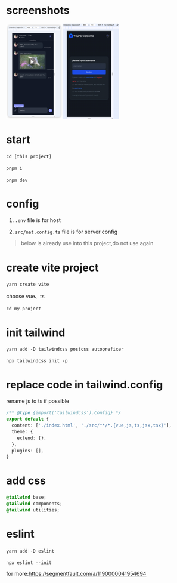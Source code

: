 # screenshots

<div align="center">
  <div style="display: flex;">
    <img src="screenshots/chat.png" width="30%">
    <img src="screenshots/home.gif" width="30%">
  </div>
</div>

# start

```shell
cd [this project]

pnpm i

pnpm dev

```

# config

1. `.env` file is for host

2. `src/net.config.ts` file is for server config

> below is already use into this project,do not use again

# create vite project

`yarn create vite`

choose vue、ts

`cd my-project`

# init tailwind

`yarn add -D tailwindcss postcss autoprefixer`

`npx tailwindcss init -p`

# replace code in tailwind.config

rename js to ts if possible

```ts
/** @type {import('tailwindcss').Config} */
export default {
  content: ['./index.html', './src/**/*.{vue,js,ts,jsx,tsx}'],
  theme: {
    extend: {},
  },
  plugins: [],
}
```

# add css

```css
@tailwind base;
@tailwind components;
@tailwind utilities;
```

# eslint

`yarn add -D eslint`

`npx eslint --init`

for more:https://segmentfault.com/a/1190000041954694
